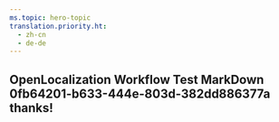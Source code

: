 ```yaml
---
ms.topic: hero-topic
translation.priority.ht: 
  - zh-cn
  - de-de
---
```

## OpenLocalization Workflow Test MarkDown 0fb64201-b633-444e-803d-382dd886377a thanks!
